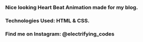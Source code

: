 ### Nice looking Heart Beat Animation made for my blog.

### Technologies Used: HTML & CSS.

### Find me on Instagram: @electrifying_codes
